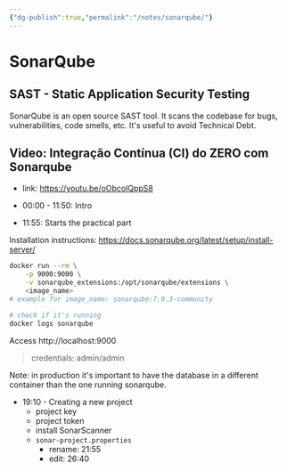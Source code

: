```yaml
---
{"dg-publish":true,"permalink":"/notes/sonarqube/"}
---
```


# SonarQube

## SAST - Static Application Security Testing

SonarQube is an open source SAST tool. It scans the codebase for bugs, vulnerabilities, code smells, etc. It's useful to avoid Technical Debt.

## Video: Integração Contínua (CI) do ZERO com Sonarqube

- link: <https://youtu.be/oObcolQppS8>

- 00:00 - 11:50: Intro
- 11:55: Starts the practical part

Installation instructions: <https://docs.sonarqube.org/latest/setup/install-server/>
```sh
docker run --rm \
    -p 9000:9000 \
    -v sonarqube_extensions:/opt/sonarqube/extensions \
    <image_name>
# example for image_name: sonarqube:7.9.3-community

# check if it's running
docker logs sonarqube
```

Access http://localhost:9000

> credentials: admin/admin

Note: in production it's important to have the database in a different container than the one running sonarqube.

- 19:10 - Creating a new project
    - project key
    - project token
    - install SonarScanner
    - `sonar-project.properties`
        - rename: 21:55
        - edit: 26:40


